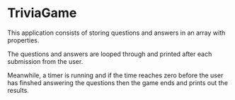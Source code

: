 # TriviaGame

This application consists of storing questions and answers in an array with properties. 

The questions and answers are looped through and printed after each submission from the user. 

Meanwhile, a timer is running and if the time reaches zero before the user has finshed answering the questions then the game ends and prints out the results. 


